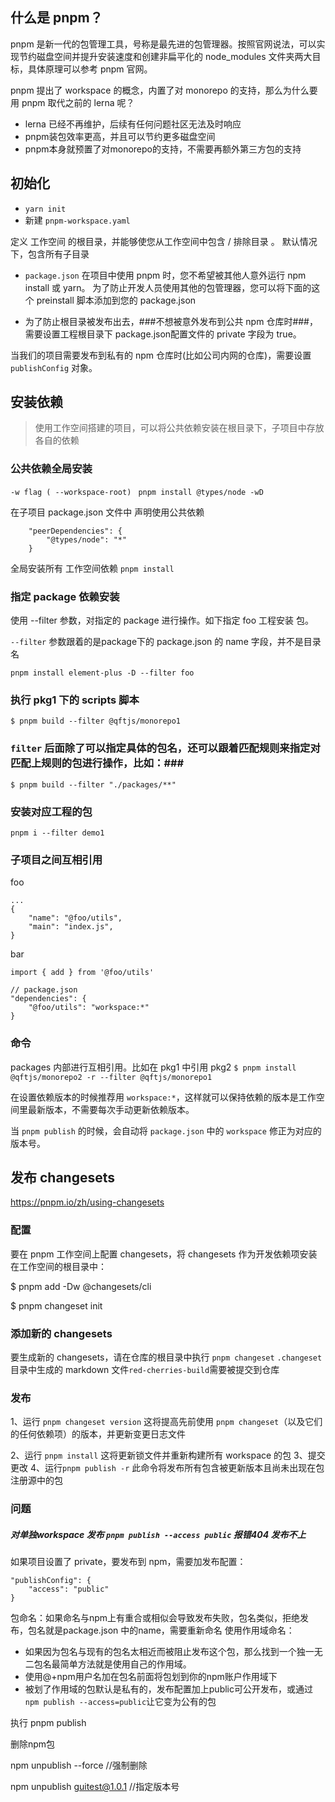 ## 什么是 pnpm？
pnpm 是新一代的包管理工具，号称是最先进的包管理器。按照官网说法，可以实现节约磁盘空间并提升安装速度和创建非扁平化的 node_modules 文件夹两大目标，具体原理可以参考 pnpm 官网。

pnpm 提出了 workspace 的概念，内置了对 monorepo 的支持，那么为什么要用 pnpm 取代之前的 lerna 呢？

- lerna 已经不再维护，后续有任何问题社区无法及时响应
- pnpm装包效率更高，并且可以节约更多磁盘空间
- pnpm本身就预置了对monorepo的支持，不需要再额外第三方包的支持

## 初始化
- ``` yarn init ```
- 新建 ``` pnpm-workspace.yaml ```

定义 工作空间 的根目录，并能够使您从工作空间中包含 / 排除目录 。 默认情况下，包含所有子目录

- ``` package.json ```
在项目中使用 pnpm 时，您不希望被其他人意外运行 npm install 或 yarn。 为了防止开发人员使用其他的包管理器，您可以将下面的这个 preinstall 脚本添加到您的 package.json

- 为了防止根目录被发布出去，###不想被意外发布到公共 npm 仓库时###，需要设置工程根目录下 package.json配置文件的 private 字段为 true。

当我们的项目需要发布到私有的 npm 仓库时(比如公司内网的仓库)，需要设置 ```publishConfig``` 对象。

## 安装依赖
> 使用工作空间搭建的项目，可以将公共依赖安装在根目录下，子项目中存放各自的依赖

### 公共依赖全局安装

``` -w flag ( --workspace-root) ```
``` pnpm install @types/node -wD```

在子项目 package.json 文件中 声明使用公共依赖

```
    "peerDependencies": {
        "@types/node": "*"
    }
```

全局安装所有 工作空间依赖
``` pnpm install ```

### 指定 package 依赖安装

使用 --filter 参数，对指定的 package 进行操作。如下指定 foo 工程安装 包。

```--filter``` 参数跟着的是package下的 package.json 的 name 字段，并不是目录名

``` pnpm install element-plus -D --filter foo ```

### 执行 pkg1 下的 scripts 脚本 ###
```$ pnpm build --filter @qftjs/monorepo1```

### ```filter``` 后面除了可以指定具体的包名，还可以跟着匹配规则来指定对匹配上规则的包进行操作，比如：###
```$ pnpm build --filter "./packages/**"```

### 安装对应工程的包 ###
```pnpm i --filter demo1```

### 子项目之间互相引用
foo
```
...
{
    "name": "@foo/utils",
    "main": "index.js",
}
```

bar

``` import { add } from '@foo/utils' ```

```
// package.json
"dependencies": {
    "@foo/utils": "workspace:*"
}
```

### 命令 ###
packages 内部进行互相引用。比如在 pkg1 中引用 pkg2
```$ pnpm install @qftjs/monorepo2 -r --filter @qftjs/monorepo1```

在设置依赖版本的时候推荐用 ```workspace:*```，这样就可以保持依赖的版本是工作空间里最新版本，不需要每次手动更新依赖版本。

当 `pnpm publish` 的时候，会自动将 `package.json` 中的 `workspace` 修正为对应的版本号。


## 发布 changesets
https://pnpm.io/zh/using-changesets

### 配置 ###
要在 pnpm 工作空间上配置 changesets，将 changesets 作为开发依赖项安装在工作空间的根目录中：

$ pnpm add -Dw @changesets/cli

$ pnpm changeset init

### 添加新的 changesets ###

要生成新的 changesets，请在仓库的根目录中执行 ```pnpm changeset```
```.changeset```目录中生成的 markdown 文件```red-cherries-build```需要被提交到仓库 

### 发布 ###
1、运行 ```pnpm changeset version``` 这将提高先前使用 ```pnpm changeset```（以及它们的任何依赖项）的版本，并更新变更日志文件

2、运行 ``` pnpm install ``` 这将更新锁文件并重新构建所有 workspace 的包
3、提交更改
4、运行``` pnpm publish -r ``` 此命令将发布所有包含被更新版本且尚未出现在包注册源中的包

### 问题
##### 对单独workspace 发布 ```pnpm publish --access public``` 报错404 发布不上
如果项目设置了 private，要发布到 npm，需要加发布配置：
```
"publishConfig": {
    "access": "public"
}
```

包命名：如果命名与npm上有重合或相似会导致发布失败，包名类似，拒绝发布，包名就是package.json 中的name，需要重新命名
使用作用域命名：
- 如果因为包名与现有的包名太相近而被阻止发布这个包，那么找到一个独一无二包名最简单方法就是使用自己的作用域。
- 使用@+npm用户名加在包名前面将包划到你的npm账户作用域下
- 被划了作用域的包默认是私有的，发布配置加上public可公开发布，或通过```npm publish --access=public```让它变为公有的包 

执行 pnpm publish

删除npm包

npm unpublish --force //强制删除

npm unpublish guitest@1.0.1 //指定版本号




